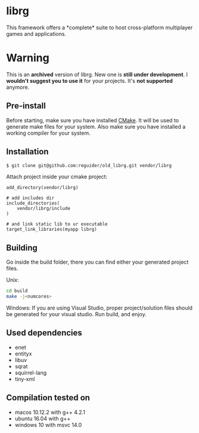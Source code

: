 # librg
This framework offers a \*complete\* suite to host cross-platform multiplayer games and applications.

# Warning
This is an **archived** version of librg. New one is **still under development**.
I **wouldn't suggest you to use it** for your projects. It's **not supported** anymore.

## Pre-install
Before starting, make sure you have installed [CMake](https://cmake.org/). It will be used to generate make files for your system.
Also make sure you have installed a working compiler for your system.

## Installation

```sh
$ git clone git@github.com:reguider/old_librg.git vendor/librg
```

Attach project inside your cmake project:
```
add_directory(vendor/librg)

# add includes dir
include_directories(
    vendor/librg/include
)

# and link static lib to ur executable
target_link_libraries(myapp librg)
```

## Building

Go inside the build folder, there you can find either your generated project files.

Unix:

```sh
cd build
make -j<numcores>
```

Windows:
If you are using Visual Studio, proper project/solution files should be generated for your visual studio.
Run build, and enjoy.

## Used dependencies
* enet
* entityx
* libuv
* sqrat
* squirrel-lang
* tiny-xml

## Compilation tested on
* macos 10.12.2 with g++ 4.2.1
* ubuntu 16.04 with g++
* windows 10 with msvc 14.0
